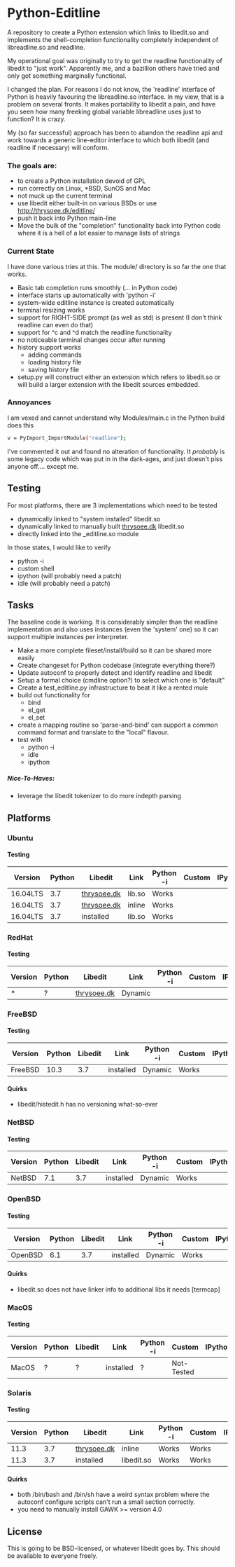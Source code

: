 # Python-Editline

A repository to create a Python extension which links to libedit.so and implements the shell-completion functionality completely independent of libreadline.so and readline.

My operational goal was originally to try to get the readline functionality of libedit to "just work".  Apparently me, and a bazillion others have tried and only got something marginally functional.

 I changed the plan.  For reasons I do not know, the 'readline' interface of Python is heavily favouring the libreadline.so interface.  In my view,  that is a problem on several fronts.  It makes portability to libedit a pain, and have you seen how many freeking global variable libreadline uses just to function?  It is crazy.
 
 My (so far successful) approach has been to abandon the readline api and work towards a generic line-editor interface to which both libedit (and readline if necessary) will conform.

### The goals are:

  - to create a Python installation devoid of GPL
  - run correctly on Linux, *BSD, SunOS and Mac
  - not muck up the current terminal
  - use libedit either built-in on various BSDs or use http://thrysoee.dk/editline/
  - push it back into Python main-line
  - Move the bulk of the "completion" functionality back into Python code where it is a hell of a lot easier to manage lists of strings

### Current State

I have done various tries at this.  The module/ directory is so far the one that works.

  - Basic tab completion runs smoothly (... in Python code)
  - interface starts up automatically with 'python -i'
  - system-wide editline instance is created automatically
  - terminal resizing works
  - support for RIGHT-SIDE prompt (as well as std) is present (I don't think readline can even do that)
  - support for ^c and ^d match the readline functionality
  - no noticeable terminal changes occur after running
  - history support works
     * adding commands
     * loading history file
     * saving history file
  - setup.py will construct either an extension which refers to libedit.so or will build a larger extension with the libedit sources embedded.

### Annoyances

I am vexed and cannot understand why Modules/main.c in the Python build does this

```sh
v = PyImport_ImportModule("readline");
```

I've commented it out and found no alteration of functionality.  It *probably* is some legacy code which was put in in the dark-ages, and just doesn't piss anyone off....   except me.

## Testing

 For most platforms, there are 3 implementations which need to be tested
  - dynamically linked to "system installed" libedit.so
  - dynamically linked to manually built [thrysoee.dk](http://thrysoee.dk/editline/) libedit.so
  - directly linked into the _editline.so module

 In those states, I would like to verify
   - python -i
   - custom shell
   - ipython (will probably need a patch)
   - idle (will probably need a patch)

## Tasks

The baseline code is working.  It is considerably simpler than the readline implementation and also uses instances (even the 'system' one) so it can support multiple instances per interpreter.

   - Make a more complete fileset/install/build so it can be shared more easily
   - Create changeset for Python codebase (integrate everything there?)
   - Update autoconf to properly detect and identify readline and libedit
   - Setup a formal choice (cmdline option?) to select which one is "default"
   - Create a test_editline.py infrastructure to beat it like a rented mule
   - build out functionality for
       * bind
       * el_get
       * el_set
   - create a mapping routine so 'parse-and-bind' can support a common command format and translate to the "local" flavour.
   - test with
      * python -i
      * idle
      * ipython

##### Nice-To-Haves:
   - leverage the libedit tokenizer to do more indepth parsing

## Platforms

### Ubuntu

#### Testing
| Version | Python  | Libedit | Link | Python -i | Custom | IPython | idle |
| ------ | ------ | ------ | ------ | ------ | ------ | ------ | ------ |
| 16.04LTS | 3.7 | [thrysoee.dk](http://thrysoee.dk/editline/) | lib.so | Works |  |  |  |
| 16.04LTS | 3.7 | [thrysoee.dk](http://thrysoee.dk/editline/) | inline | Works |  |  |  |
| 16.04LTS | 3.7 | installed | lib.so | Works |  |  |  |

### RedHat
#### Testing
| Version | Python  | Libedit | Link | Python -i | Custom | IPython | idle |
| ------ | ------ | ------ | ------ | ------ | ------ | ------ | ------ |
| * | ? | [thrysoee.dk](http://thrysoee.dk/editline/) | Dynamic |  |  |  |  |

### FreeBSD
#### Testing
| Version | Python  | Libedit | Link | Python -i | Custom | IPython | idle |
| ------ | ------ | ------ | ------ | ------ | ------ | ------ | ------ |
| FreeBSD | 10.3 | 3.7 | installed | Dynamic | Works |  |  |  |

#### Quirks
  - libedit/histedit.h has no versioning what-so-ever

### NetBSD
#### Testing
| Version | Python  | Libedit | Link | Python -i | Custom | IPython | idle |
| ------ | ------ | ------ | ------ | ------ | ------ | ------ | ------ |
| NetBSD | 7.1 | 3.7 | installed | Dynamic | Works |  |  |  |

### OpenBSD
#### Testing
| Version | Python  | Libedit | Link | Python -i | Custom | IPython | idle |
| ------ | ------ | ------ | ------ | ------ | ------ | ------ | ------ |
| OpenBSD | 6.1 | 3.7 | installed | Dynamic | Works |  |  |  |

#### Quirks
  - libedit.so does not have linker info to additional libs it needs [termcap]

### MacOS
#### Testing
| Version | Python  | Libedit | Link | Python -i | Custom | IPython | idle |
| ------ | ------ | ------ | ------ | ------ | ------ | ------ | ------ |
| MacOS | ? | ? | installed | ? | Not-Tested |  |  |  |

### Solaris
#### Testing
| Version | Python  | Libedit | Link | Python -i | Custom | IPython | idle |
| ------ | ------ | ------ | ------ | ------ | ------ | ------ | ------ |
| 11.3 | 3.7 | [thrysoee.dk](http://thrysoee.dk/editline/) | inline | Works | Works |  |  |
| 11.3 | 3.7 | installed | libedit.so | Works | Works |  |  |

#### Quirks
   - both /bin/bash and /bin/sh have a weird syntax problem where the autoconf configure scripts can't run a small section correctly.  
   - you need to manually install GAWK >= version 4.0


## License

 This is going to be BSD-licensed, or whatever libedit goes by.  This should be available to everyone freely.
 